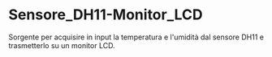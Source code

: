 # Sensore_DH11-Monitor_LCD
Sorgente per acquisire in input la temperatura e l'umidità dal sensore DH11 e trasmetterlo su un monitor LCD. 
